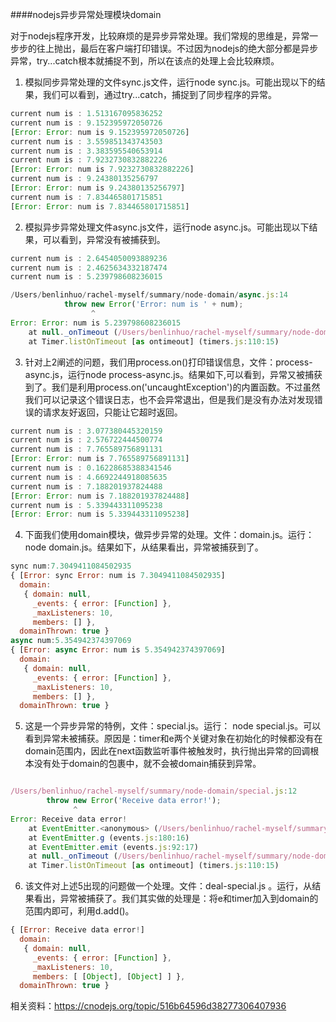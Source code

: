 ####nodejs异步异常处理模块domain

对于nodejs程序开发，比较麻烦的是异步异常处理。我们常规的思维是，异常一步步的往上抛出，最后在客户端打印错误。不过因为nodejs的绝大部分都是异步异常，try...catch根本就捕捉不到，所以在该点的处理上会比较麻烦。

1. 模拟同步异常处理的文件sync.js文件，运行node sync.js。可能出现以下的结果，我们可以看到，通过try...catch，捕捉到了同步程序的异常。 
```javascript
current num is : 1.513167095836252
current num is : 9.152395972050726
[Error: Error: num is 9.152395972050726]
current num is : 3.559851343743503
current num is : 3.383595540653914
current num is : 7.9232730832882226
[Error: Error: num is 7.9232730832882226]
current num is : 9.24380135256797
[Error: Error: num is 9.24380135256797]
current num is : 7.834465801715851
[Error: Error: num is 7.834465801715851]
```

2. 模拟异步异常处理文件async.js文件，运行node async.js。可能出现以下结果，可以看到，异常没有被捕获到。
```javascript
current num is : 2.6454050093889236
current num is : 2.4625634332187474
current num is : 5.239798608236015

/Users/benlinhuo/rachel-myself/summary/node-domain/async.js:14
            throw new Error('Error: num is ' + num);    
                  ^
Error: Error: num is 5.239798608236015
    at null._onTimeout (/Users/benlinhuo/rachel-myself/summary/node-domain/async.js:14:10)
    at Timer.listOnTimeout [as ontimeout] (timers.js:110:15)
```

3. 针对上2阐述的问题，我们用process.on()打印错误信息，文件：process-async.js，运行node process-async.js。结果如下,可以看到，异常又被捕获到了。我们是利用process.on('uncaughtException')的内置函数。不过虽然我们可以记录这个错误日志，也不会异常退出，但是我们是没有办法对发现错误的请求友好返回，只能让它超时返回。
```javascript
current num is : 3.077380445320159
current num is : 2.576722444500774
current num is : 7.765589756891131
[Error: Error: num is 7.765589756891131]
current num is : 0.16228685388341546
current num is : 4.6692244918085635
current num is : 7.188201937824488
[Error: Error: num is 7.188201937824488]
current num is : 5.339443311095238
[Error: Error: num is 5.339443311095238]
```

4. 下面我们使用domain模块，做异步异常的处理。文件：domain.js。运行：node domain.js。结果如下，从结果看出，异常被捕获到了。
```javascript
sync num:7.3049411084502935
{ [Error: sync Error: num is 7.3049411084502935]
  domain: 
   { domain: null,
     _events: { error: [Function] },
     _maxListeners: 10,
     members: [] },
  domainThrown: true }
async num:5.354942374397069
{ [Error: async Error: num is 5.354942374397069]
  domain: 
   { domain: null,
     _events: { error: [Function] },
     _maxListeners: 10,
     members: [] },
  domainThrown: true }
```

5. 这是一个异步异常的特例，文件：special.js。运行： node special.js。可以看到异常未被捕获。原因是：timer和e两个关键对象在初始化的时候都没有在domain范围内，因此在next函数监听事件被触发时，执行抛出异常的回调根本没有处于domain的包裹中，就不会被domain捕获到异常。
```javascript

/Users/benlinhuo/rachel-myself/summary/node-domain/special.js:12
        throw new Error('Receive data error!');     
              ^
Error: Receive data error!
    at EventEmitter.<anonymous> (/Users/benlinhuo/rachel-myself/summary/node-domain/special.js:12:12)
    at EventEmitter.g (events.js:180:16)
    at EventEmitter.emit (events.js:92:17)
    at null._onTimeout (/Users/benlinhuo/rachel-myself/summary/node-domain/special.js:7:7)
    at Timer.listOnTimeout [as ontimeout] (timers.js:110:15)
```

6. 该文件对上述5出现的问题做一个处理。文件：deal-special.js 。运行，从结果看出，异常被捕获了。我们其实做的处理是：将e和timer加入到domain的范围内即可，利用d.add()。
```javascript
{ [Error: Receive data error!]
  domain: 
   { domain: null,
     _events: { error: [Function] },
     _maxListeners: 10,
     members: [ [Object], [Object] ] },
  domainThrown: true }
```

相关资料：https://cnodejs.org/topic/516b64596d38277306407936
